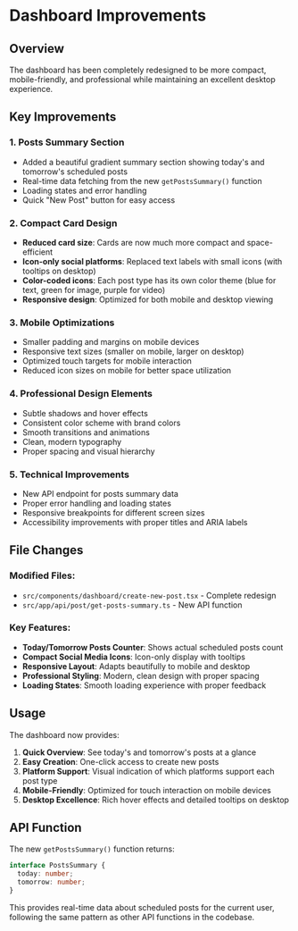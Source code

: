 # Dashboard Improvements

## Overview
The dashboard has been completely redesigned to be more compact, mobile-friendly, and professional while maintaining an excellent desktop experience.

## Key Improvements

### 1. **Posts Summary Section**
- Added a beautiful gradient summary section showing today's and tomorrow's scheduled posts
- Real-time data fetching from the new `getPostsSummary()` function
- Loading states and error handling
- Quick "New Post" button for easy access

### 2. **Compact Card Design**
- **Reduced card size**: Cards are now much more compact and space-efficient
- **Icon-only social platforms**: Replaced text labels with small icons (with tooltips on desktop)
- **Color-coded icons**: Each post type has its own color theme (blue for text, green for image, purple for video)
- **Responsive design**: Optimized for both mobile and desktop viewing

### 3. **Mobile Optimizations**
- Smaller padding and margins on mobile devices
- Responsive text sizes (smaller on mobile, larger on desktop)
- Optimized touch targets for mobile interaction
- Reduced icon sizes on mobile for better space utilization

### 4. **Professional Design Elements**
- Subtle shadows and hover effects
- Consistent color scheme with brand colors
- Smooth transitions and animations
- Clean, modern typography
- Proper spacing and visual hierarchy

### 5. **Technical Improvements**
- New API endpoint for posts summary data
- Proper error handling and loading states
- Responsive breakpoints for different screen sizes
- Accessibility improvements with proper titles and ARIA labels

## File Changes

### Modified Files:
- `src/components/dashboard/create-new-post.tsx` - Complete redesign
- `src/app/api/post/get-posts-summary.ts` - New API function

### Key Features:
- **Today/Tomorrow Posts Counter**: Shows actual scheduled posts count
- **Compact Social Media Icons**: Icon-only display with tooltips
- **Responsive Layout**: Adapts beautifully to mobile and desktop
- **Professional Styling**: Modern, clean design with proper spacing
- **Loading States**: Smooth loading experience with proper feedback

## Usage

The dashboard now provides:
1. **Quick Overview**: See today's and tomorrow's posts at a glance
2. **Easy Creation**: One-click access to create new posts
3. **Platform Support**: Visual indication of which platforms support each post type
4. **Mobile-Friendly**: Optimized for touch interaction on mobile devices
5. **Desktop Excellence**: Rich hover effects and detailed tooltips on desktop

## API Function

The new `getPostsSummary()` function returns:
```typescript
interface PostsSummary {
  today: number;
  tomorrow: number;
}
```

This provides real-time data about scheduled posts for the current user, following the same pattern as other API functions in the codebase.